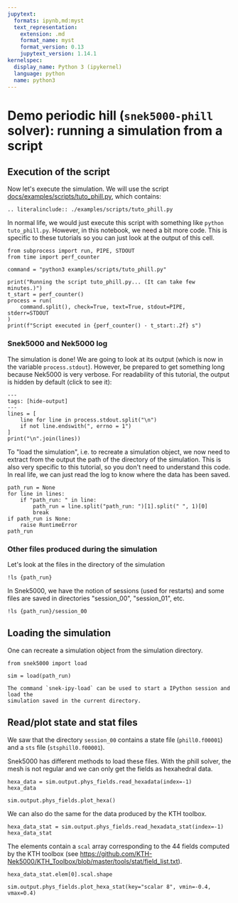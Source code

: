 ```yaml
---
jupytext:
  formats: ipynb,md:myst
  text_representation:
    extension: .md
    format_name: myst
    format_version: 0.13
    jupytext_version: 1.14.1
kernelspec:
  display_name: Python 3 (ipykernel)
  language: python
  name: python3
---
```


# Demo periodic hill (`snek5000-phill` solver): running a simulation from a script

## Execution of the script

Now let's execute the simulation. We will use the script
[docs/examples/scripts/tuto_phill.py](https://github.com/snek5000/snek5000/tree/main/docs/examples/scripts/tuto_phill.py),
which contains:

```{eval-rst}
.. literalinclude:: ./examples/scripts/tuto_phill.py
```

In normal life, we would just execute this script with something like
`python tuto_phill.py`. However, in this notebook, we need a bit more code. This is
specific to these tutorials so you can just look at the output of this cell.

```{code-cell} ipython3
from subprocess import run, PIPE, STDOUT
from time import perf_counter

command = "python3 examples/scripts/tuto_phill.py"

print("Running the script tuto_phill.py... (It can take few minutes.)")
t_start = perf_counter()
process = run(
    command.split(), check=True, text=True, stdout=PIPE,  stderr=STDOUT
)
print(f"Script executed in {perf_counter() - t_start:.2f} s")
```

### Snek5000 and Nek5000 log

The simulation is done! We are going to look at its output (which is now in the
variable `process.stdout`). However, be prepared to get something long because
Nek5000 is very verbose. For readability of this tutorial, the output is hidden
by default (click to see it):

```{code-cell} ipython3
---
tags: [hide-output]
---
lines = [
    line for line in process.stdout.split("\n")
    if not line.endswith(", errno = 1")
]
print("\n".join(lines))
```

To "load the simulation", i.e. to recreate a simulation object, we now need to
extract from the output the path of the directory of the simulation. This is
also very specific to this tutorial, so you don't need to understand this code.
In real life, we can just read the log to know where the data has been saved.

```{code-cell} ipython3
path_run = None
for line in lines:
    if "path_run: " in line:
        path_run = line.split("path_run: ")[1].split(" ", 1)[0]
        break
if path_run is None:
    raise RuntimeError
path_run
```

### Other files produced during the simulation

Let's look at the files in the directory of the simulation

```{code-cell} ipython3
!ls {path_run}
```

In Snek5000, we have the notion of sessions (used for restarts) and some files are saved
in directories "session_00", "session_01", etc.

```{code-cell} ipython3
!ls {path_run}/session_00
```

## Loading the simulation

One can recreate a simulation object from the simulation directory.

```{code-cell} ipython3
from snek5000 import load

sim = load(path_run)
```

```{admonition} Quickly start IPython and load a simulation
The command `snek-ipy-load` can be used to start a IPython session and load the
simulation saved in the current directory.
```

## Read/plot state and stat files

We saw that the directory `session_00` contains a state file (`phill0.f00001`) and a
`sts` file (`stsphill0.f00001`).

Snek5000 has different methods to load these files. With the phill solver, the mesh is
not regular and we can only get the fields as hexahedral data.

```{code-cell} ipython3
hexa_data = sim.output.phys_fields.read_hexadata(index=-1)
hexa_data
```

```{code-cell} ipython3
sim.output.phys_fields.plot_hexa()
```

We can also do the same for the data produced by the KTH toolbox.

```{code-cell} ipython3
hexa_data_stat = sim.output.phys_fields.read_hexadata_stat(index=-1)
hexa_data_stat
```

The elements contain a `scal` array corresponding to the 44 fields computed by the KTH
toolbox (see
https://github.com/KTH-Nek5000/KTH_Toolbox/blob/master/tools/stat/field_list.txt).

```{code-cell} ipython3
hexa_data_stat.elem[0].scal.shape
```

```{code-cell} ipython3
sim.output.phys_fields.plot_hexa_stat(key="scalar 8", vmin=-0.4, vmax=0.4)
```
